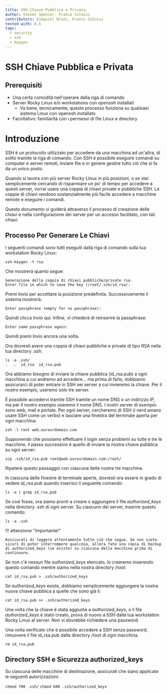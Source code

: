 ```yaml
---
title: SSH Chiave Pubblica e Privata
author: Steven Spencer, Franco Colussi
contributors: Ezequiel Bruni, Franco Colussi
tested with: 8.5
tags:
  - security
  - ssh
  - keygen
---
```


# SSH Chiave Pubblica e Privata

## Prerequisiti

* Una certa comodità nell'operare dalla riga di comando
* Server Rocky Linux e/o workstations con *openssh* installati
    * Va bene, tecnicamente; questo processo funziona su qualsiasi sistema Linux con openssh installato
* Facoltativo: familiarità con i permessi di file Linux e directory

# Introduzione

SSH è un protocollo utilizzato per accedere da una macchina ad un'altra, di solito tramite la riga di comando. Con SSH è possibile eseguire comandi su computer e server remoti, inviare file e in genere gestire tutto ciò che si fa da un unico posto.

Quando si lavora con più server Rocky Linux in più posizioni, o se stai semplicemente cercando di risparmiare un po' di tempo per accedere a questi server, vorrai usare una coppia di chiavi private e pubbliche SSH. Le coppie di chiavi rendono sostanzialmente più facile accedere a macchine remote e eseguire i comandi.

Questo documento vi guiderà attraverso il processo di creazione delle chiavi e nella configurazione dei server per un accesso facilitato, con tali chiavi.

## Processo Per Generare Le Chiavi

I seguenti comandi sono tutti eseguiti dalla riga di comando sulla tua workstation Rocky Linux:

```
ssh-keygen -t rsa
```

Che mostrerà quanto segue:

```
Generazione della coppia di chiavi pubbliche/private rsa.
Enter file in which to save the key (/root/.ssh/id_rsa):
```

Premi Invio per accettare la posizione predefinita. Successivamente il sistema mostrerà:

`Enter passphrase (empty for no passphrase):`

Quindi clicca Invio qui. Infine, vi chiederà di reinserire la passphrase:

`Enter same passphrase again:`

Quindi premi Invio ancora una volta.

Ora dovresti avere una coppia di chiavi pubbliche e private di tipo RSA nella tua directory .ssh:

```
ls -a .ssh/
.  ..  id_rsa  id_rsa.pub
```

Ora abbiamo bisogno di inviare la chiave pubblica (id_rsa.pub) a ogni macchina a cui andremo ad accedere... ma prima di farlo, dobbiamo assicurarci di poter entrare in SSH nei server a cui invieremo la chiave. Per il nostro esempio, useremo solo tre server.

È possibile accedervi tramite SSH tramite un nome DNS o un indirizzo IP, ma per il nostro esempio useremo il nome DNS. I nostri server di esempio sono web, mail e portale. Per ogni server, cercheremo di SSH (i nerd amano usare SSH come un verbo) e lasciare una finestra del terminale aperta per ogni macchina:

`ssh -l root web.ourourdomain.com`

Supponendo che possiamo effettuare il login senza problemi su tutte e tre le macchine, il passo successivo è quello di inviare la nostra chiave pubblica su ogni server:

`scp .ssh/id_rsa.pub root@web.ourourdomain.com:/root/`

Ripetere questo passaggio con ciascuna delle nostre tre macchine.

In ciascuna delle finestre di terminale aperte, dovresti ora essere in grado di vedere *id_rsa.pub* quando inserisci il seguente comando:

`ls -a | grep id_rsa.pub`

Se così fosse, ora siamo pronti a creare o aggiungere il file *authorized_keys* nella directory *.ssh* di ogni server. Su ciascuno dei server, inserire questo comando:

`ls -a .ssh`

!!! attenzione "Importante!"

    Assicurati di leggere attentamente tutto ciò che segue. Se non siete sicuri di poter interrompere qualcosa, allora fate una copia di backup di authorized_keys (se esiste) su ciascuna delle macchine prima di continuare.

Se non c'è nessun file *authorized_keys* elencato, lo creeremo inserendo questo comando mentre siamo nella nostra directory _/root_:

`cat id_rsa.pub > .ssh/authorized_keys`

Se _authorized_keys_ esiste, dobbiamo semplicemente aggiungere la nostra nuova chiave pubblica a quelle che sono già lì:

`cat id_rsa.pub >> .ssh/authorized_keys`

Una volta che la chiave è stata aggiunta a _authorized_keys_, o il file _authorized_keys_ è stato creato, prova di nuovo a SSH dalla tua workstation Rocky Linux al server. Non vi dovrebbe richiedere una password.

Una volta verificato che è possibile accedere a SSH senza password, rimuovere il file id_rsa.pub dalla directory _/root_ di ogni macchina.

`rm id_rsa.pub`

## Directory SSH e Sicurezza authorized_keys

Su ciascuna delle macchine di destinazione, assicurati che siano applicate le seguenti autorizzazioni:

`chmod 700 .ssh/` `chmod 600 .ssh/authorized_keys`
